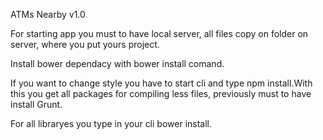 ATMs Nearby v1.0



For starting app you must to have local server, all files copy on folder on server, where you put yours project. 

Install bower dependacy with bower install comand.

If you want to change style you have to start cli and type npm install.With this you get all packages for compiling less files, previously must to have install Grunt. 

For all libraryes you type in your cli bower install.